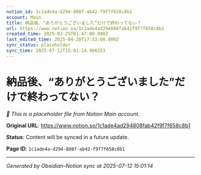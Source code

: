 ```yaml
---
notion_id: 1c1ade4a-d294-808f-ab42-f9f7f658c8b1
account: Main
title: 納品後、“ありがとうございました”だけで終わってない？
url: https://www.notion.so/1c1ade4ad294808fab42f9f7f658c8b1
created_time: 2025-03-25T01:47:00.000Z
last_edited_time: 2025-04-20T17:53:00.000Z
sync_status: placeholder
sync_time: 2025-07-12T15:01:14.986153
---
```


# 納品後、“ありがとうございました”だけで終わってない？

*🔄 This is a placeholder file from Notion Main account.*

**Original URL**: https://www.notion.so/1c1ade4ad294808fab42f9f7f658c8b1

**Status**: Content will be synced in a future update.

**Page ID**: `1c1ade4a-d294-808f-ab42-f9f7f658c8b1`

---

*Generated by Obsidian-Notion sync at 2025-07-12 15:01:14*
